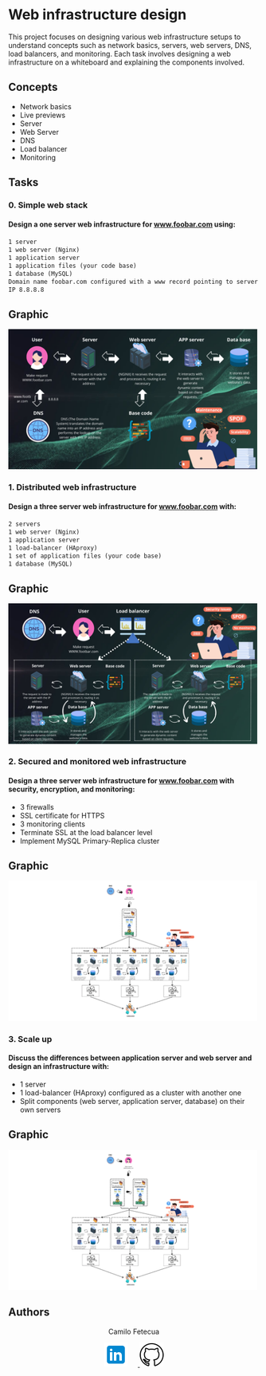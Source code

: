 # Web infrastructure design

This project focuses on designing various web infrastructure setups to understand concepts such as network basics, servers, web servers, DNS, load balancers, and monitoring. Each task involves designing a web infrastructure on a whiteboard and explaining the components involved.

## Concepts

- Network basics
- Live previews
- Server
- Web Server
- DNS
- Load balancer
- Monitoring

## Tasks
### 0. Simple web stack

#### Design a one server web infrastructure for www.foobar.com using:

    1 server
    1 web server (Nginx)
    1 application server
    1 application files (your code base)
    1 database (MySQL)
    Domain name foobar.com configured with a www record pointing to server IP 8.8.8.8

## Graphic

<img src="https://github.com/camilof91/holbertonschool-system_engineering-devops/blob/master/web_infrastructure_design/img/1.png" alt="App Screenshot" width="500">

### 1. Distributed web infrastructure

#### Design a three server web infrastructure for www.foobar.com with:

    2 servers
    1 web server (Nginx)
    1 application server
    1 load-balancer (HAproxy)
    1 set of application files (your code base)
    1 database (MySQL)

## Graphic

<img src="https://github.com/camilof91/holbertonschool-system_engineering-devops/blob/master/web_infrastructure_design/img/2.png" alt="App Screenshot" width="500">

### 2. Secured and monitored web infrastructure

#### Design a three server web infrastructure for www.foobar.com with security, encryption, and monitoring:

- 3 firewalls
- SSL certificate for HTTPS
- 3 monitoring clients
- Terminate SSL at the load balancer level
- Implement MySQL Primary-Replica cluster

## Graphic

<img src="https://github.com/camilof91/holbertonschool-system_engineering-devops/blob/master/web_infrastructure_design/img/3.png" alt="App Screenshot" width="500">

### 3. Scale up

#### Discuss the differences between application server and web server and design an infrastructure with:

- 1 server
- 1 load-balancer (HAproxy) configured as a cluster with another one
- Split components (web server, application server, database) on their own servers

## Graphic

<img src="https://github.com/camilof91/holbertonschool-system_engineering-devops/blob/master/web_infrastructure_design/img/4.png" alt="App Screenshot" width="500">

## Authors

<p style="text-align: center;">Camilo Fetecua</p>

<div style="text-align: center;">
    <a href="https://www.linkedin.com/in/camilo-fetecua">
        <img src="https://github.com/camilof91/imagenes/blob/master/icons-linkedin.png?raw=true" style="display: inline-block; margin-right: 20px;">
    </a>
    <a href="https://github.com/camilof91">
        <img src="https://github.com/camilof91/imagenes/blob/master/icons-github-48x48.png?raw=true" style="display: inline-block;">
    </a>
</div>